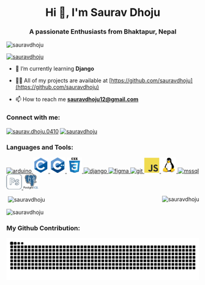 <h1 align="center">Hi 👋, I'm Saurav Dhoju</h1>
<h3 align="center">A passionate Enthusiasts from Bhaktapur, Nepal</h3>

<p align="left"> <img src="https://komarev.com/ghpvc/?username=sauravdhoju&label=Profile%20views&color=0e75b6&style=flat" alt="sauravdhoju" /> </p>

<p align="left"> <a href="https://github.com/ryo-ma/github-profile-trophy"><img src="https://github-profile-trophy.vercel.app/?username=sauravdhoju" alt="sauravdhoju" /></a> </p>

- 🌱 I’m currently learning **Django**

- 👨‍💻 All of my projects are available at [https://github.com/sauravdhoju](https://github.com/sauravdhoju)

- 📫 How to reach me **sauravdhoju12@gmail.com**

<h3 align="left">Connect with me:</h3>
<p align="left">
<a href="https://fb.com/saurav.dhoju.0410" target="blank"><img align="center" src="https://raw.githubusercontent.com/rahuldkjain/github-profile-readme-generator/master/src/images/icons/Social/facebook.svg" alt="saurav.dhoju.0410" height="30" width="40" /></a>
<a href="https://instagram.com/sauravdhoju" target="blank"><img align="center" src="https://raw.githubusercontent.com/rahuldkjain/github-profile-readme-generator/master/src/images/icons/Social/instagram.svg" alt="sauravdhoju" height="30" width="40" /></a>
</p>

<h3 align="left">Languages and Tools:</h3>
<p align="left"> <a href="https://www.arduino.cc/" target="_blank" rel="noreferrer"> <img src="https://cdn.worldvectorlogo.com/logos/arduino-1.svg" alt="arduino" width="40" height="40"/> </a> <a href="https://www.cprogramming.com/" target="_blank" rel="noreferrer"> <img src="https://raw.githubusercontent.com/devicons/devicon/master/icons/c/c-original.svg" alt="c" width="40" height="40"/> </a> <a href="https://www.w3schools.com/cpp/" target="_blank" rel="noreferrer"> <img src="https://raw.githubusercontent.com/devicons/devicon/master/icons/cplusplus/cplusplus-original.svg" alt="cplusplus" width="40" height="40"/> </a> <a href="https://www.w3schools.com/css/" target="_blank" rel="noreferrer"> <img src="https://raw.githubusercontent.com/devicons/devicon/master/icons/css3/css3-original-wordmark.svg" alt="css3" width="40" height="40"/> </a> <a href="https://www.djangoproject.com/" target="_blank" rel="noreferrer"> <img src="https://cdn.worldvectorlogo.com/logos/django.svg" alt="django" width="40" height="40"/> </a> <a href="https://www.figma.com/" target="_blank" rel="noreferrer"> <img src="https://www.vectorlogo.zone/logos/figma/figma-icon.svg" alt="figma" width="40" height="40"/> </a> <a href="https://git-scm.com/" target="_blank" rel="noreferrer"> <img src="https://www.vectorlogo.zone/logos/git-scm/git-scm-icon.svg" alt="git" width="40" height="40"/> </a> <a href="https://developer.mozilla.org/en-US/docs/Web/JavaScript" target="_blank" rel="noreferrer"> <img src="https://raw.githubusercontent.com/devicons/devicon/master/icons/javascript/javascript-original.svg" alt="javascript" width="40" height="40"/> </a> <a href="https://www.linux.org/" target="_blank" rel="noreferrer"> <img src="https://raw.githubusercontent.com/devicons/devicon/master/icons/linux/linux-original.svg" alt="linux" width="40" height="40"/> </a> <a href="https://www.microsoft.com/en-us/sql-server" target="_blank" rel="noreferrer"> <img src="https://www.svgrepo.com/show/303229/microsoft-sql-server-logo.svg" alt="mssql" width="40" height="40"/> </a> <a href="https://www.photoshop.com/en" target="_blank" rel="noreferrer"> <img src="https://raw.githubusercontent.com/devicons/devicon/master/icons/photoshop/photoshop-line.svg" alt="photoshop" width="40" height="40"/> </a> <a href="https://www.postgresql.org" target="_blank" rel="noreferrer"> <img src="https://raw.githubusercontent.com/devicons/devicon/master/icons/postgresql/postgresql-original-wordmark.svg" alt="postgresql" width="40" height="40"/> </a> </p>

<p><img align="right" src="https://github-readme-stats.vercel.app/api/top-langs?username=sauravdhoju&show_icons=true&locale=en&layout=compact" alt="sauravdhoju" /></p>

<p>&nbsp;<img align="center" src="https://github-readme-stats.vercel.app/api?username=sauravdhoju&show_icons=true&locale=en" alt="sauravdhoju" /></p>

<p><img align="center" src="https://github-readme-streak-stats.herokuapp.com/?user=sauravdhoju&" alt="sauravdhoju" /></p>


<h3 align="left">My Github Contribution:</h3>
<p align="center">
  <img src="https://github.com/sauravdhoju/sauravdhoju/blob/output/snake.svg" alt="Snake Animation" />
</p>
